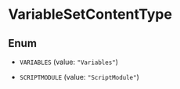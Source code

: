 

# VariableSetContentType

## Enum


* `VARIABLES` (value: `"Variables"`)

* `SCRIPTMODULE` (value: `"ScriptModule"`)



